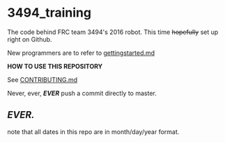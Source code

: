 # 3494_training
The code behind FRC team 3494's 2016 robot. This time ~~hopefully~~ set up right on Github.

New programmers are to refer to [gettingstarted.md](gettingstarted.md)

**HOW TO USE THIS REPOSITORY**

See [CONTRIBUTING.md](https://github.com/BHSSFRC/3494_training/blob/master/CONTRIBUTING.md)

Never, ever, ***EVER*** push a commit directly to master.

***EVER.***
---
note that all dates in this repo are in month/day/year format.
